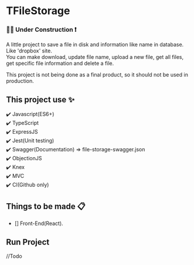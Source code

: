 # TFileStorage
### :construction::construction_worker: Under Construction :exclamation:  

A little project to save a file in disk and information like name in database. Like 'dropbox' site.  
You can make download, update file name, upload a new file, get all files, get specific file information and delete a file.  

This project is not being done as a final product, so it should not be used in production.


## This project use :sparkles: 
:heavy_check_mark: Javascript(ES6+)    
:heavy_check_mark: TypeScript   
:heavy_check_mark: ExpressJS  
:heavy_check_mark: Jest(Unit testing)  
:heavy_check_mark: Swagger(Documentation)  => file-storage-swagger.json  
:heavy_check_mark: ObjectionJS  
:heavy_check_mark: Knex    
:heavy_check_mark: MVC  
:heavy_check_mark: CI(Github only)  


## Things to be made :clipboard:  

- [] Front-End(React). 

## Run Project
//Todo
